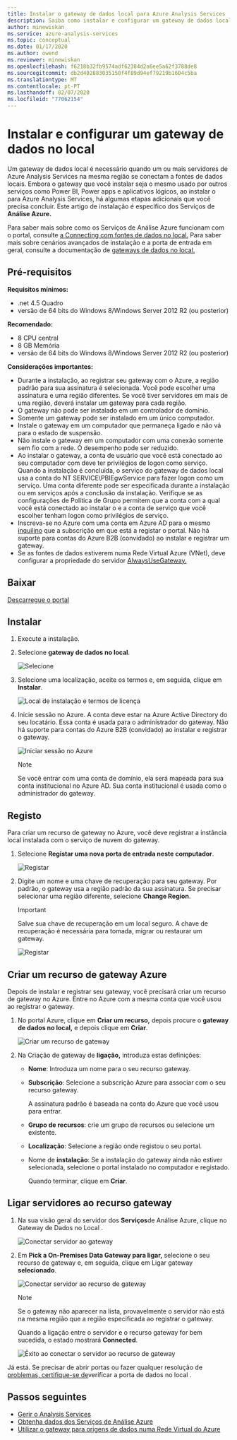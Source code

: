 ```yaml
---
title: Instalar o gateway de dados local para Azure Analysis Services | Microsoft Docs
description: Saiba como instalar e configurar um gateway de dados local para se conectar a fontes de dados locais de um servidor Azure Analysis Services.
author: minewiskan
ms.service: azure-analysis-services
ms.topic: conceptual
ms.date: 01/17/2020
ms.author: owend
ms.reviewer: minewiskan
ms.openlocfilehash: f6218b32fb9574adf62384d2a6ee5a62f3788de8
ms.sourcegitcommit: db2d402883035150f4f89d94ef79219b1604c5ba
ms.translationtype: MT
ms.contentlocale: pt-PT
ms.lasthandoff: 02/07/2020
ms.locfileid: "77062154"
---
```

# <a name="install-and-configure-an-on-premises-data-gateway"></a>Instalar e configurar um gateway de dados no local

Um gateway de dados local é necessário quando um ou mais servidores de Azure Analysis Services na mesma região se conectam a fontes de dados locais.  Embora o gateway que você instalar seja o mesmo usado por outros serviços como Power BI, Power apps e aplicativos lógicos, ao instalar o para Azure Analysis Services, há algumas etapas adicionais que você precisa concluir. Este artigo de instalação é específico dos Serviços de **Análise Azure.** 

Para saber mais sobre como os Serviços de Análise Azure funcionam com o portal, consulte [a Connecting com fontes de dados no local.](analysis-services-gateway.md) Para saber mais sobre cenários avançados de instalação e a porta de entrada em geral, consulte a documentação de [gateways de dados no local.](/data-integration/gateway/service-gateway-onprem)

## <a name="prerequisites"></a>Pré-requisitos

**Requisitos mínimos:**

* .net 4.5 Quadro
* versão de 64 bits do Windows 8/Windows Server 2012 R2 (ou posterior)

**Recomendado:**

* 8 CPU central
* 8 GB Memória
* versão de 64 bits do Windows 8/Windows Server 2012 R2 (ou posterior)

**Considerações importantes:**

* Durante a instalação, ao registrar seu gateway com o Azure, a região padrão para sua assinatura é selecionada. Você pode escolher uma assinatura e uma região diferentes. Se você tiver servidores em mais de uma região, deverá instalar um gateway para cada região. 
* O gateway não pode ser instalado em um controlador de domínio.
* Somente um gateway pode ser instalado em um único computador.
* Instale o gateway em um computador que permaneça ligado e não vá para o estado de suspensão.
* Não instale o gateway em um computador com uma conexão somente sem fio com a rede. O desempenho pode ser reduzido.
* Ao instalar o gateway, a conta de usuário que você está conectado ao seu computador com deve ter privilégios de logon como serviço. Quando a instalação é concluída, o serviço do gateway de dados local usa a conta do NT SERVICE\PBIEgwService para fazer logon como um serviço. Uma conta diferente pode ser especificada durante a instalação ou em serviços após a conclusão da instalação. Verifique se as configurações de Política de Grupo permitem que a conta com a qual você está conectado ao instalar o e a conta de serviço que você escolher tenham logon como privilégios de serviço.
* Inscreva-se no Azure com uma conta em Azure AD para o mesmo [inquilino](/previous-versions/azure/azure-services/jj573650(v=azure.100)#what-is-an-azure-ad-tenant) que a subscrição em que está a registar o portal. Não há suporte para contas do Azure B2B (convidado) ao instalar e registrar um gateway.
* Se as fontes de dados estiverem numa Rede Virtual Azure (VNet), deve configurar a propriedade do servidor [AlwaysUseGateway.](analysis-services-vnet-gateway.md)

## <a name="download"></a>Baixar

 [Descarregue o portal](https://go.microsoft.com/fwlink/?LinkId=820925&clcid=0x409)

## <a name="install"></a>Instalar

1. Execute a instalação.

2. Selecione **gateway de dados no local**.

   ![Selecione](media/analysis-services-gateway-install/aas-gateway-installer-select.png)

2. Selecione uma localização, aceite os termos e, em seguida, clique em **Instalar**.

   ![Local de instalação e termos de licença](media/analysis-services-gateway-install/aas-gateway-installer-accept.png)

3. Inicie sessão no Azure. A conta deve estar na Azure Active Directory do seu locatário. Essa conta é usada para o administrador do gateway. Não há suporte para contas do Azure B2B (convidado) ao instalar e registrar o gateway.

   ![Iniciar sessão no Azure](media/analysis-services-gateway-install/aas-gateway-installer-account.png)

   > [!NOTE]
   > Se você entrar com uma conta de domínio, ela será mapeada para sua conta institucional no Azure AD. Sua conta institucional é usada como o administrador do gateway.

## <a name="register"></a>Registo

Para criar um recurso de gateway no Azure, você deve registrar a instância local instalada com o serviço de nuvem do gateway. 

1.  Selecione **Registar uma nova porta de entrada neste computador**.

    ![Registar](media/analysis-services-gateway-install/aas-gateway-register-new.png)

2. Digite um nome e uma chave de recuperação para seu gateway. Por padrão, o gateway usa a região padrão da sua assinatura. Se precisar selecionar uma região diferente, selecione **Change Region**.

    > [!IMPORTANT]
    > Salve sua chave de recuperação em um local seguro. A chave de recuperação é necessária para tomada, migrar ou restaurar um gateway. 

   ![Registar](media/analysis-services-gateway-install/aas-gateway-register-name.png)


## <a name="create-resource"></a>Criar um recurso de gateway Azure

Depois de instalar e registrar seu gateway, você precisará criar um recurso de gateway no Azure. Entre no Azure com a mesma conta que você usou ao registrar o gateway.

1. No portal Azure, clique em **Criar um recurso,** depois procure o **gateway de dados no local,** e depois clique em **Criar**.

   ![Criar um recurso de gateway](media/analysis-services-gateway-install/aas-gateway-new-azure-resource.png)

2. Na Criação de gateway de **ligação,** introduza estas definições:

   * **Nome**: Introduza um nome para o seu recurso gateway. 

   * **Subscrição**: Selecione a subscrição Azure para associar com o seu recurso gateway. 
   
     A assinatura padrão é baseada na conta do Azure que você usou para entrar.

   * **Grupo de recursos**: crie um grupo de recursos ou selecione um existente.

   * **Localização**: Selecione a região onde registou o seu portal.

   * Nome de **instalação**: Se a instalação do gateway ainda não estiver selecionada, selecione o portal instalado no computador e registado. 

     Quando terminar, clique em **Criar**.

## <a name="connect-servers"></a>Ligar servidores ao recurso gateway

1. Na sua visão geral do servidor dos **Serviços**de Análise Azure, clique no Gateway de Dados no Local .

   ![Conectar servidor ao gateway](media/analysis-services-gateway-install/aas-gateway-connect-server.png)

2. Em **Pick a On-Premises Data Gateway para ligar,** selecione o seu recurso de gateway e, em seguida, clique em Ligar gateway **selecionado**.

   ![Conectar servidor ao recurso de gateway](media/analysis-services-gateway-install/aas-gateway-connect-resource.png)

    > [!NOTE]
    > Se o gateway não aparecer na lista, provavelmente o servidor não está na mesma região que a região especificada ao registrar o gateway.

    Quando a ligação entre o servidor e o recurso gateway for bem sucedida, o estado mostrará **Connected**.


    ![Êxito ao conectar o servidor ao recurso de gateway](media/analysis-services-gateway-install/aas-gateway-connect-success.png)

Já está. Se precisar de abrir portas ou fazer qualquer resolução de [problemas, certifique-se de](analysis-services-gateway.md)verificar a porta de dados no local .

## <a name="next-steps"></a>Passos seguintes

* [Gerir o Analysis Services](analysis-services-manage.md)   
* [Obtenha dados dos Serviços de Análise Azure](analysis-services-connect.md)   
* [Utilizar o gateway para origens de dados numa Rede Virtual do Azure](analysis-services-vnet-gateway.md)
